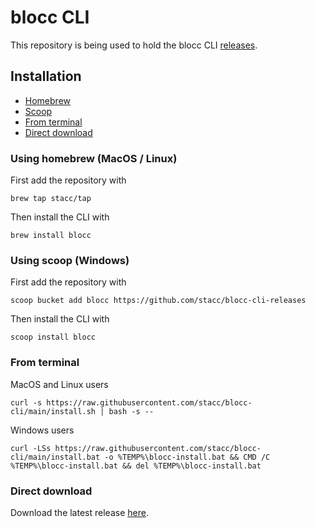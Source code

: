 # blocc CLI

This repository is being used to hold the blocc CLI [releases](https://github.com/stacc/blocc-cli/releases).

## Installation

* [Homebrew](#using-homebrew-macos--linux)
* [Scoop](#using-scoop-windows)
* [From terminal](#from-terminal)
* [Direct download](#direct-download)

### Using homebrew (MacOS / Linux)

First add the repository with

```
brew tap stacc/tap
```

Then install the CLI with

```
brew install blocc
```

### Using scoop (Windows)

First add the repository with

```
scoop bucket add blocc https://github.com/stacc/blocc-cli-releases
```

Then install the CLI with

```
scoop install blocc
```

### From terminal

MacOS and Linux users

```
curl -s https://raw.githubusercontent.com/stacc/blocc-cli/main/install.sh | bash -s --
```

Windows users

```
curl -LSs https://raw.githubusercontent.com/stacc/blocc-cli/main/install.bat -o %TEMP%\blocc-install.bat && CMD /C %TEMP%\blocc-install.bat && del %TEMP%\blocc-install.bat
```

### Direct download

Download the latest release [here](https://github.com/stacc/blocc-cli/releases/latest).
